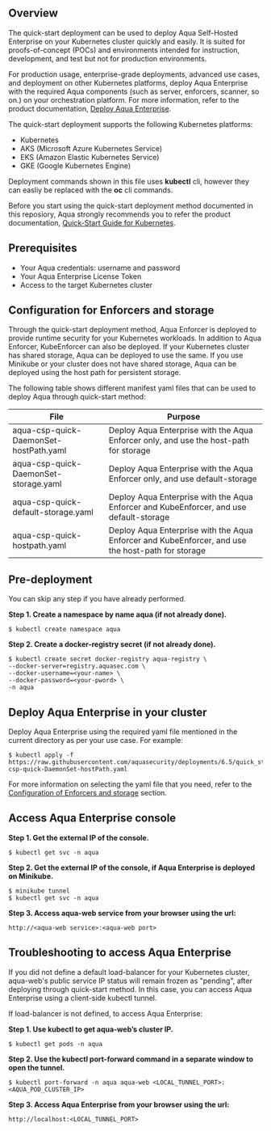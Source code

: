 ## Overview

The quick-start deployment can be used to deploy Aqua Self-Hosted Enterprise on your Kubernetes cluster quickly and easily. It is suited for proofs-of-concept (POCs) and environments intended for instruction, development, and test but not for production environments.

For production usage, enterprise-grade deployments, advanced use cases, and deployment on other Kubernetes platforms, deploy Aqua Enterprise with the required Aqua components (such as server, enforcers, scanner, so on.) on your orchestration platform. For more information, refer to the product documentation, [Deploy Aqua Enterprise](https://docs.aquasec.com/docs/deployment-overview).

The quick-start deployment supports the following Kubernetes platforms:
* Kubernetes
* AKS (Microsoft Azure Kubernetes Service)
* EKS (Amazon Elastic Kubernetes Service)
* GKE (Google Kubernetes Engine)

Deployment commands shown in this file uses **kubectl** cli, however they can easliy be replaced with the **oc** cli commands.

Before you start using the quick-start deployment method documented in this reposiory, Aqua strongly recommends you to refer the product documentation, [Quick-Start Guide for Kubernetes](https://docs.aquasec.com/docs/quick-start-guide-for-kubernetes).

## Prerequisites
* Your Aqua credentials: username and password
* Your Aqua Enterprise License Token
* Access to the target Kubernetes cluster

## Configuration for Enforcers and storage

Through the quick-start deployment method, Aqua Enforcer is deployed to provide runtime security for your Kubernetes workloads. In addition to Aqua Enforcer, KubeEnforcer can also be deployed. If your Kubernetes cluster has shared storage, Aqua can be deployed to use the same. If you use Minikube or your cluster does not have shared storage, Aqua can be deployed using the host path for persistent storage. 

The following table shows different manifest yaml files that can be used to deploy Aqua through quick-start method:

| File                                   | Purpose                                                                                             |
|----------------------------------------|---------------------------------------------------------------------------------------------------|
| aqua-csp-quick-DaemonSet-hostPath.yaml | Deploy Aqua Enterprise with the Aqua Enforcer only, and use the host-path for storage             |
| aqua-csp-quick-DaemonSet-storage.yaml  | Deploy Aqua Enterprise with the Aqua Enforcer only, and use default-storage                       |
| aqua-csp-quick-default-storage.yaml    | Deploy Aqua Enterprise with the Aqua Enforcer and KubeEnforcer, and use default-storage           |
| aqua-csp-quick-hostpath.yaml           | Deploy Aqua Enterprise with the Aqua Enforcer and KubeEnforcer, and use the host-path for storage |

## Pre-deployment

You can skip any step if you have already performed.

**Step 1. Create a namespace by name aqua (if not already done).**

```SHELL
$ kubectl create namespace aqua
```

**Step 2. Create a docker-registry secret (if not already done).**

```SHELL
$ kubectl create secret docker-registry aqua-registry \
--docker-server=registry.aquasec.com \
--docker-username=<your-name> \
--docker-password=<your-pword> \
-n aqua
```

## Deploy Aqua Enterprise in your cluster

Deploy Aqua Enterprise using the required yaml file mentioned in the current directory as per your use case. For example:

```SHELL
$ kubectl apply -f https://raw.githubusercontent.com/aquasecurity/deployments/6.5/quick_start/kubernetes_and_openshift/manifests/aqua-csp-quick-DaemonSet-hostPath.yaml
```

For more information on selecting the yaml file that you need, refer to the [Configuration of Enforcers and storage](#configuration-of-enforcers-and-storage) section.

## Access Aqua Enterprise console

**Step 1. Get the external IP of the console.**

```SHELL
$ kubectl get svc -n aqua
```

**Step 2. Get the external IP of the console, if Aqua Enterprise is deployed on Minikube.**

```SHELL
$ minikube tunnel
$ kubectl get svc -n aqua
```

**Step 3. Access aqua-web service from your browser using the url:**

```SHELL
http://<aqua-web service>:<aqua-web port>
```

## Troubleshooting to access Aqua Enterprise

If you did not define a default load-balancer for your Kubernetes cluster, aqua-web's public service IP status will remain frozen as "pending", after deploying through quick-start method. In this case, you can access Aqua Enterprise using a client-side kubectl tunnel. 

If load-balancer is not defined, to access Aqua Enterprise:

**Step 1. Use kubectl to get aqua-web’s cluster IP.**

```SHELL
$ kubectl get pods -n aqua
```

**Step 2. Use the kubectl port-forward command in a separate window to open the tunnel.**

```SHELL
$ kubectl port-forward -n aqua aqua-web <LOCAL_TUNNEL_PORT>:<AQUA_POD_CLUSTER_IP>
```

**Step 3. Access Aqua Enterprise from your browser using the url:**

```SHELL
http://localhost:<LOCAL_TUNNEL_PORT>
```